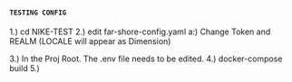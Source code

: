 

#### `TESTING CONFIG`

1.) cd NIKE-TEST 
2.) edit far-shore-config.yaml
    a:) Change Token and REALM (LOCALE will appear as Dimension)
    
3.) In the Proj Root.  The .env file needs to be edited.
4.) docker-compose build
5.) 